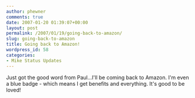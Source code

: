 ```yaml
---
author: phewner
comments: true
date: 2007-01-20 01:39:07+00:00
layout: post
permalink: /2007/01/19/going-back-to-amazon/
slug: going-back-to-amazon
title: Going back to Amazon!
wordpress_id: 58
categories:
- Mike Status Updates
---
```


Just got the good word from Paul...I'll be coming back to Amazon.  I'm even a blue badge - which means I get benefits and everything.  It's good to be loved!
